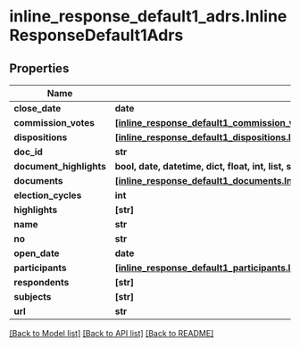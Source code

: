 # inline_response_default1_adrs.InlineResponseDefault1Adrs

## Properties
Name | Type | Description | Notes
------------ | ------------- | ------------- | -------------
**close_date** | **date** |  | [optional]
**commission_votes** | [**[inline_response_default1_commission_votes.InlineResponseDefault1CommissionVotes]**](InlineResponseDefault1CommissionVotes.md) |  | [optional]
**dispositions** | [**[inline_response_default1_dispositions.InlineResponseDefault1Dispositions]**](InlineResponseDefault1Dispositions.md) |  | [optional]
**doc_id** | **str** |  | [optional]
**document_highlights** | **bool, date, datetime, dict, float, int, list, str** |  | [optional]
**documents** | [**[inline_response_default1_documents.InlineResponseDefault1Documents]**](InlineResponseDefault1Documents.md) |  | [optional]
**election_cycles** | **int** |  | [optional]
**highlights** | **[str]** |  | [optional]
**name** | **str** |  | [optional]
**no** | **str** |  | [optional]
**open_date** | **date** |  | [optional]
**participants** | [**[inline_response_default1_participants.InlineResponseDefault1Participants]**](InlineResponseDefault1Participants.md) |  | [optional]
**respondents** | **[str]** |  | [optional]
**subjects** | **[str]** |  | [optional]
**url** | **str** |  | [optional]

[[Back to Model list]](../README.md#documentation-for-models) [[Back to API list]](../README.md#documentation-for-api-endpoints) [[Back to README]](../README.md)
